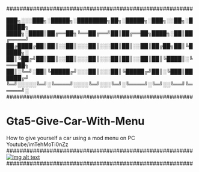 
########################################################

███╗░░░███╗░█████╗░████████╗██╗░█████╗░███╗░░██╗░██████╗
████╗░████║██╔══██╗╚══██╔══╝██║██╔══██╗████╗░██║██╔════╝
██╔████╔██║██║░░██║░░░██║░░░██║██║░░██║██╔██╗██║╚█████╗░
██║╚██╔╝██║██║░░██║░░░██║░░░██║██║░░██║██║╚████║░╚═══██╗
██║░╚═╝░██║╚█████╔╝░░░██║░░░██║╚█████╔╝██║░╚███║██████╔╝
╚═╝░░░░░╚═╝░╚════╝░░░░╚═╝░░░╚═╝░╚════╝░╚═╝░░╚══╝╚═════╝░
########################################################
# Gta5-Give-Car-With-Menu
How to give yourself a car using a mod menu on PC 
Youtube/imTehMoTi0nZz
########################################################
[![Img alt text](https://img.youtube.com/vi/xuvX1_9bk7A/0.jpg)](https://www.youtube.com/watch?v=xuvX1_9bk7A)
########################################################
